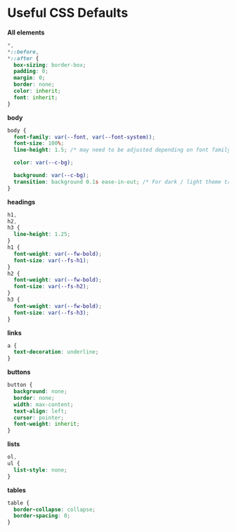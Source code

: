 # Useful CSS Defaults

**All elements**

```css
*,
*::before,
*::after {
  box-sizing: border-box;
  padding: 0;
  margin: 0;
  border: none;
  color: inherit;
  font: inherit;
}
```

**body**

```css
body {
  font-family: var(--font, var(--font-system));
  font-size: 100%;
  line-height: 1.5; /* may need to be adjusted depending on font family */

  color: var(--c-bg);

  background: var(--c-bg);
  transition: background 0.1s ease-in-out; /* For dark / light theme transition  */
}
```

**headings**

```css
h1,
h2,
h3 {
  line-height: 1.25;
}
h1 {
  font-weight: var(--fw-bold);
  font-size: var(--fs-h1);
}
h2 {
  font-weight: var(--fw-bold);
  font-size: var(--fs-h2);
}
h3 {
  font-weight: var(--fw-bold);
  font-size: var(--fs-h3);
}
```

**links**

```css
a {
  text-decoration: underline;
}
```

**buttons**

```css
button {
  background: none;
  border: none;
  width: max-content;
  text-align: left;
  cursor: pointer;
  font-weight: inherit;
}
```

**lists**

```css
ol,
ul {
  list-style: none;
}
```

**tables**

```css
table {
  border-collapse: collapse;
  border-spacing: 0;
}
```
